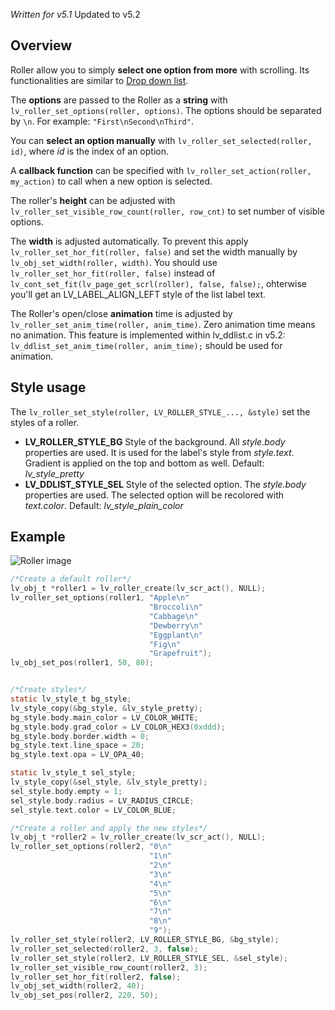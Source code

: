 _Written for v5.1_
Updated to v5.2
## Overview

Roller allow you to simply **select one option from more** with scrolling. Its functionalities are similar to [Drop down list](Drop-down-list_tr).

The **options** are passed to the Roller as a **string** with `lv_roller_set_options(roller, options)`. The options should be separated by `\n`. For example: `"First\nSecond\nThird"`.

You can **select an option  manually** with `lv_roller_set_selected(roller, id)`, where _id_ is the index of an option.

A **callback function** can be specified with `lv_roller_set_action(roller, my_action)` to call when a new option is selected.

The roller's **height** can be adjusted with `lv_roller_set_visible_row_count(roller, row_cnt)` to set number of visible options. 

The **width** is adjusted automatically. To prevent this apply `lv_roller_set_hor_fit(roller, false)` and set the width manually by `lv_obj_set_width(roller, width)`. You should use `lv_roller_set_hor_fit(roller, false)` instead of `lv_cont_set_fit(lv_page_get_scrl(roller), false, false);`, ohterwise you'll get an LV_LABEL_ALIGN_LEFT style of the list label text.

The Roller's open/close **animation** time is adjusted by `lv_roller_set_anim_time(roller, anim_time)`. Zero animation time means no animation. This feature is implemented within lv_ddlist.c in v5.2: `lv_ddlist_set_anim_time(roller, anim_time);` should be used for animation.

## Style usage

The `lv_roller_set_style(roller, LV_ROLLER_STYLE_..., &style)` set the styles of a roller.

- **LV_ROLLER_STYLE_BG** Style of the background. All _style.body_ properties are used. It is used for the label's style from _style.text_. Gradient is applied on the top and bottom as well. Default: _lv_style_pretty_
- **LV_DDLIST_STYLE_SEL** Style of the selected option.  The _style.body_ properties are used. The selected option will be recolored with _text.color_. Default: _lv_style_plain_color_

## Example
![Roller image](http://docs.littlevgl.com/img/roller-lv_roller.png)
```c
/*Create a default roller*/
lv_obj_t *roller1 = lv_roller_create(lv_scr_act(), NULL);
lv_roller_set_options(roller1, "Apple\n"
                               "Broccoli\n"
                               "Cabbage\n"
                               "Dewberry\n"
                               "Eggplant\n"
                               "Fig\n"
                               "Grapefruit");
lv_obj_set_pos(roller1, 50, 80);


/*Create styles*/
static lv_style_t bg_style;
lv_style_copy(&bg_style, &lv_style_pretty);
bg_style.body.main_color = LV_COLOR_WHITE;
bg_style.body.grad_color = LV_COLOR_HEX3(0xddd);
bg_style.body.border.width = 0;
bg_style.text.line_space = 20;
bg_style.text.opa = LV_OPA_40;

static lv_style_t sel_style;
lv_style_copy(&sel_style, &lv_style_pretty);
sel_style.body.empty = 1;
sel_style.body.radius = LV_RADIUS_CIRCLE;
sel_style.text.color = LV_COLOR_BLUE;

/*Create a roller and apply the new styles*/
lv_obj_t *roller2 = lv_roller_create(lv_scr_act(), NULL);
lv_roller_set_options(roller2, "0\n"
                               "1\n"
                               "2\n"
                               "3\n"
                               "4\n"
                               "5\n"
                               "6\n"
                               "7\n"
                               "8\n"
                               "9");
lv_roller_set_style(roller2, LV_ROLLER_STYLE_BG, &bg_style);
lv_roller_set_selected(roller2, 3, false);
lv_roller_set_style(roller2, LV_ROLLER_STYLE_SEL, &sel_style);
lv_roller_set_visible_row_count(roller2, 3);
lv_roller_set_hor_fit(roller2, false);
lv_obj_set_width(roller2, 40);
lv_obj_set_pos(roller2, 220, 50);
```

